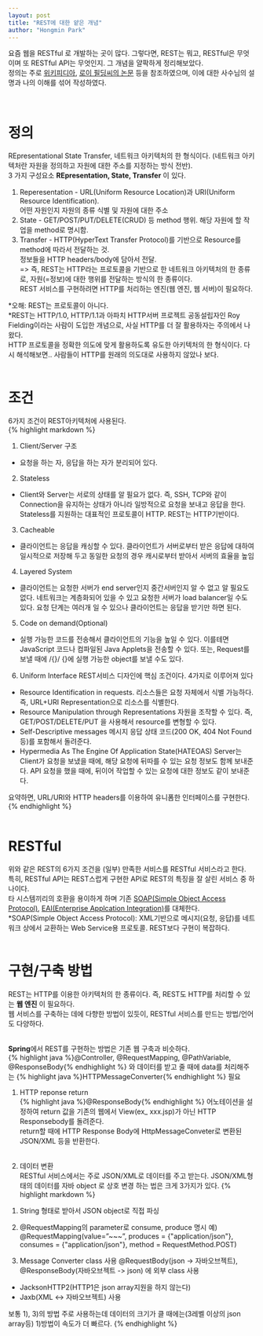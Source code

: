 ```yaml
---
layout: post
title: "REST에 대한 얕은 개념"
author: "Hongmin Park"
---
```


요즘 웹을 RESTful 로 개발하는 곳이 많다. 그렇다면, REST는 뭐고, RESTful은 무엇이며 또 RESTful API는 무엇인지. 그 개념을 얄팍하게 정리해보았다. <br>
정의는 주로 [위키피디아](https://ko.wikipedia.org/wiki/REST), [로이 필딩씨의 논문](https://www.ics.uci.edu/~fielding/pubs/dissertation/rest_arch_style.htm) 등을 참조하였으며, 이에 대한 사수님의 설명과 나의 이해를 섞어 작성하였다.<br>

<br>

# 정의
REpresentational State Transfer, 네트워크 아키텍처의 한 형식이다. (네트워크 아키텍처란 자원을 정의하고 자원에 대한 주소를 지정하는 방식 전반).<br>
3 가지 구성요소 **REpresentation, State, Transfer** 이 있다.

1) Reperesentation - URL(Uniform Resource Location)과 URI(Uniform Resource Identification). <br>
어떤 자원인지 자원의 종류 식별 및 자원에 대한 주소<br>
2) State - GET/POST/PUT/DELETE(CRUD) 등 method 행위. 해당 자원에 할 작업을 method로 명시함. <br>
3) Transfer - HTTP(HyperText Transfer Protocol)를 기반으로 Resource를 method에 따라서 전달하는 것. <br>
정보들을 HTTP headers/body에 담아서 전달.<br>
=> 즉, REST는 HTTP라는 프로토콜을 기반으로 한 네트워크 아키텍처의 한 종류로, 자원(=정보)에 대한 행위를 전달하는 방식의 한 종류이다.<br>
REST 서비스를 구현하려면 HTTP를 처리하는 엔진(웹 엔진, 웹 서버)이 필요하다.

*오해: REST는 프로토콜이 아니다.<br>
*REST는 HTTP/1.0, HTTP/1.1과 아파치 HTTP서버 프로젝트 공동설립자인 Roy Fielding이라는 사람이 도입한 개념으로, 사실 HTTP를 더 잘 활용하자는 주의에서 나왔다. <br>
HTTP 프로토콜을 정확한 의도에 맞게 활용하도록 유도한 아키텍처의 한 형식이다. 다시 해석해보면.. 사람들이 HTTP를 원래의 의도대로 사용하지 않았나 보다. <br>
<br>

# 조건
6가지 조건이 REST아키텍처에 사용된다.<br>
{% highlight markdown %}
1) Client/Server 구조
- 요청을 하는 자, 응답을 하는 자가 분리되어 있다.

2) Stateless
- Client와 Server는 서로의 상태를 알 필요가 없다. 즉, SSH, TCP와 같이 Connection을 유지하는 상태가 아니라 일방적으로 요청을 보내고 응답을 한다.
Stateless를 지원하는 대표적인 프로토콜이 HTTP. REST는 HTTP기반이다.

3) Cacheable
- 클라이언트는 응답을 캐싱할 수 있다. 클라이언트가 서버로부터 받은 응답에 대하여 일시적으로 저장해 두고 동일한 요청의 경우 캐시로부터 받아서 서버의 효율을 높임

4) Layered System
- 클라이언트는 요청한 서버가 end server인지 중간서버인지 알 수 없고 알 필요도 없다. 
네트워크는 계층화되어 있을 수 있고 요청한 서버가 load balancer일 수도 있다. 요청 단계는 여러개 일 수 있으나 클라이언트는 응답을 받기만 하면 된다. 

5) Code on demand(Optional)
- 실행 가능한 코드를 전송해서 클라이언트의 기능을 높일 수 있다. 이를테면 JavaScript 코드나 컴파일된 Java Applets을 전송할 수 있다. 
또는, Request를 보낼 때에 /{}/ {}에 실행 가능한 object를 보낼 수도 있다.

6) Uniform Interface
REST서비스 디자인에 핵심 조건이다. 4가지로 이루어져 있다
  - Resource Identification in requests. 
    리소스들은 요청 자체에서 식별 가능하다. 즉, URL+URI Representation으로 리소스를 식별한다.
  - Resource Manipulation through Representations
    자원을 조작할 수 있다. 즉, GET/POST/DELETE/PUT 을 사용해서 resource를 변형할 수 있다.
  - Self-Descriptive messages
    메시지 응답 상태 코드(200 OK, 404 Not Found 등)를 포함해서 돌려준다.
  - Hypermedia As The Engine Of Application State(HATEOAS)
    Server는 Client가 요청을 보냈을 때에, 해당 요청에 뒤따를 수 있는 요청 정보도 함께 보내준다.
    API 요청을 했을 때에, 뒤이어 작업할 수 있는 요청에 대한 정보도 같이 보내준다. 

요약하면, URL/URI와 HTTP headers를 이용하여 유니폼한 인터페이스를 구현한다.
{% endhighlight %}
<br><br>

# RESTful
위와 같은 REST의 6가지 조건을 (일부) 만족한 서비스를 RESTful 서비스라고 한다. <br>
특히, RESTful API는 REST스럽게 구현한 API로 REST의 특징을 잘 살린 서비스 중 하나이다. <br>
타 시스템끼리의 호환을 용이하게 하며 기존 [SOAP(Simple Object Access Protocol)](https://ko.wikipedia.org/wiki/SOAP), [EAI(Enterprise Applcation Integration)](https://ko.wikipedia.org/wiki/%EA%B8%B0%EC%97%85_%EC%9D%91%EC%9A%A9_%ED%94%84%EB%A1%9C%EA%B7%B8%EB%9E%A8_%ED%86%B5%ED%95%A9)를 대체한다. <br>
*SOAP(Simple Object Access Protocol): XML기반으로 메시지(요청, 응답)를 네트워크 상에서 교환하는 Web Service용 프로토콜. REST보다 구현이 복잡하다.<br><br>

# 구현/구축 방법
REST는 HTTP를 이용한 아키텍처의 한 종류이다. 즉, REST도 HTTP를 처리할 수 있는 **웹 엔진** 이 필요하다. <br>
웹 서비스를 구축하는 데에 다향한 방법이 있듯이, RESTful 서비스를 만드는 방법/언어도 다양하다.<br><br>

**Spring**에서 REST를 구현하는 방법은 기존 웹 구축과 비슷하다.<br>
{% highlight java %}@Controller, @RequestMapping, @PathVariable, @ResponseBody{% endhighlight %}
와 데이터를 받고 줄 때에 data를 처리해주는 
{% highlight java %}HTTPMessageConverter{% endhighlight %}
필요


1. HTTP reponse return<br>
{% highlight java %}@ResponseBody{% endhighlight %}
어노테이션을 설정하여 return 값을 기존의 웹에서 View(ex_ xxx.jsp)가 아닌 HTTP Responsebody를 돌려준다. <br>
return할 때에 HTTP Response Body에 HttpMessageConveter로 변환된 JSON/XML 등을 반환한다.<br><br>

2. 데이터 변환<br>
RESTful 서비스에서는 주로 JSON/XML로 데이터를 주고 받는다. JSON/XML형태의 데이터를 자바 object 로 상호 변경 하는 법은 크게 3가지가 있다.
{% highlight markdown %}
1) String 형태로 받아서 JSON object로 직접 파싱

2) @RequestMapping의 parameter로 consume, produce 명시
  예) 
  @RequestMapping(value=”~~~”, produces = {"application/json"}, consumes = {"application/json"}, method = RequestMethod.POST)

3) Message Converter class 사용
@RequestBody(json -> 자바오브젝트), @ResponseBody(자바오브젝트 -> json) 에 외부 class 사용
- JacksonHTTP2(HTTP1은 json array지원을 하지 않는다)
- Jaxb(XML <-> 자바오브젝트) 사용

보통 1), 3)의 방법 주로 사용하는데 데이터의 크기가 클 때에는(3레벨 이상의 json array등) 1)방법이 속도가 더 빠르다.
{% endhighlight %}

<br><br>
